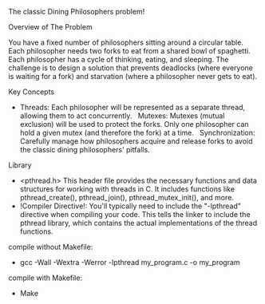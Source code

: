 The classic Dining Philosophers problem!

Overview of The Problem

You have a fixed number of philosophers sitting around a circular table.
Each philosopher needs two forks to eat from a shared bowl of spaghetti.
Each philosopher has a cycle of thinking, eating, and sleeping.
The challenge is to design a solution that prevents deadlocks (where everyone is waiting for a fork) 
and starvation (where a philosopher never gets to eat).

Key Concepts

- Threads: Each philosopher will be represented as a separate thread, allowing them to act concurrently.   
Mutexes: Mutexes (mutual exclusion) will be used to protect the forks. Only one philosopher can hold a given mutex (and therefore the fork) at a time.   
Synchronization: Carefully manage how philosophers acquire and release forks to avoid the classic dining philosophers' pitfalls.

Library

- <pthread.h>
This header file provides the necessary functions and data structures for working with threads in C. 
It includes functions like pthread_create(), pthread_join(), pthread_mutex_init(), and more.
- !Compiler Directive!: You'll typically need to include the "-lpthread" directive when compiling your code. 
This tells the linker to include the pthread library, which contains the actual implementations of the thread functions.

compile without Makefile:
- gcc -Wall -Wextra -Werror -lpthread my_program.c -o my_program

compile with Makefile:
- Make 